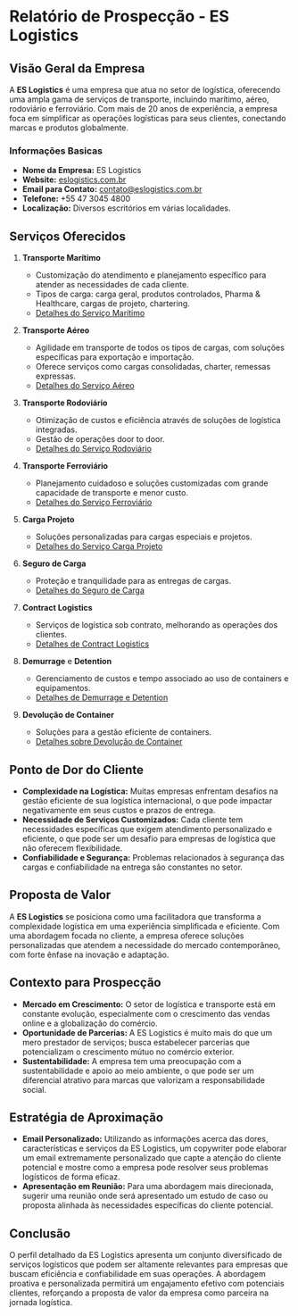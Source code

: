 # Relatório de Prospecção - ES Logistics

## Visão Geral da Empresa
A **ES Logistics** é uma empresa que atua no setor de logística, oferecendo uma ampla gama de serviços de transporte, incluindo marítimo, aéreo, rodoviário e ferroviário. Com mais de 20 anos de experiência, a empresa foca em simplificar as operações logísticas para seus clientes, conectando marcas e produtos globalmente.

### Informações Basicas
- **Nome da Empresa:** ES Logistics
- **Website:** [eslogistics.com.br](https://eslogistics.com.br)
- **Email para Contato:** contato@eslogistics.com.br
- **Telefone:** +55 47 3045 4800
- **Localização:** Diversos escritórios em várias localidades.

## Serviços Oferecidos
1. **Transporte Marítimo**  
   - Customização do atendimento e planejamento específico para atender as necessidades de cada cliente.
   - Tipos de carga: carga geral, produtos controlados, Pharma & Healthcare, cargas de projeto, chartering.
   - [Detalhes do Serviço Marítimo](https://eslogistics.com.br/servicos/transporte-maritimo/)

2. **Transporte Aéreo**  
   - Agilidade em transporte de todos os tipos de cargas, com soluções específicas para exportação e importação.
   - Oferece serviços como cargas consolidadas, charter, remessas expressas.
   - [Detalhes do Serviço Aéreo](https://eslogistics.com.br/servicos/transporte-aereo/)

3. **Transporte Rodoviário**  
   - Otimização de custos e eficiência através de soluções de logística integradas.
   - Gestão de operações door to door.
   - [Detalhes do Serviço Rodoviário](https://eslogistics.com.br/servicos/transporte-rodoviario/)

4. **Transporte Ferroviário**  
   - Planejamento cuidadoso e soluções customizadas com grande capacidade de transporte e menor custo.
   - [Detalhes do Serviço Ferroviário](https://eslogistics.com.br/servicos/transporte-ferroviario/)

5. **Carga Projeto**  
   - Soluções personalizadas para cargas especiais e projetos.
   - [Detalhes do Serviço Carga Projeto](https://eslogistics.com.br/servicos/carga-projeto/)

6. **Seguro de Carga**  
   - Proteção e tranquilidade para as entregas de cargas.
   - [Detalhes do Seguro de Carga](https://eslogistics.com.br/servicos/seguro-de-carga/)

7. **Contract Logistics**  
   - Serviços de logística sob contrato, melhorando as operações dos clientes.
   - [Detalhes de Contract Logistics](https://eslogistics.com.br/servicos/contract-logistics/)

8. **Demurrage** e **Detention**  
   - Gerenciamento de custos e tempo associado ao uso de containers e equipamentos.
   - [Detalhes de Demurrage e Detention](https://eslogistics.com.br/servicos/detention-longstanding/)

9. **Devolução de Container**  
   - Soluções para a gestão eficiente de containers.
   - [Detalhes sobre Devolução de Container](https://eslogistics.com.br/devolucao-de-container/)

## Ponto de Dor do Cliente
- **Complexidade na Logística:** Muitas empresas enfrentam desafios na gestão eficiente de sua logística internacional, o que pode impactar negativamente em seus custos e prazos de entrega.
- **Necessidade de Serviços Customizados:** Cada cliente tem necessidades específicas que exigem atendimento personalizado e eficiente, o que pode ser um desafio para empresas de logística que não oferecem flexibilidade.
- **Confiabilidade e Segurança:** Problemas relacionados à segurança das cargas e confiabilidade na entrega são constantes no setor.

## Proposta de Valor
A **ES Logistics** se posiciona como uma facilitadora que transforma a complexidade logística em uma experiência simplificada e eficiente. Com uma abordagem focada no cliente, a empresa oferece soluções personalizadas que atendem a necessidade do mercado contemporâneo, com forte ênfase na inovação e adaptação. 

## Contexto para Prospecção
- **Mercado em Crescimento:** O setor de logística e transporte está em constante evolução, especialmente com o crescimento das vendas online e a globalização do comércio.
- **Oportunidade de Parcerias:** A ES Logistics é muito mais do que um mero prestador de serviços; busca estabelecer parcerias que potencializam o crescimento mútuo no comércio exterior.
- **Sustentabilidade:** A empresa tem uma preocupação com a sustentabilidade e apoio ao meio ambiente, o que pode ser um diferencial atrativo para marcas que valorizam a responsabilidade social.

## Estratégia de Aproximação
- **Email Personalizado:** Utilizando as informações acerca das dores, características e serviços da ES Logistics, um copywriter pode elaborar um email extremamente personalizado que capte a atenção do cliente potencial e mostre como a empresa pode resolver seus problemas logísticos de forma eficaz.
- **Apresentação em Reunião:** Para uma abordagem mais direcionada, sugerir uma reunião onde será apresentado um estudo de caso ou proposta alinhada às necessidades específicas do cliente potencial.
  
## Conclusão
O perfil detalhado da ES Logistics apresenta um conjunto diversificado de serviços logísticos que podem ser altamente relevantes para empresas que buscam eficiência e confiabilidade em suas operações. A abordagem proativa e personalizada permitirá um engajamento efetivo com potenciais clientes, reforçando a proposta de valor da empresa como parceira na jornada logística.